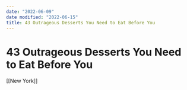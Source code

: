 ```yaml
---
date: "2022-06-09"
date modified: "2022-06-15"
title: 43 Outrageous Desserts You Need to Eat Before You
---
```


# 43 Outrageous Desserts You Need to Eat Before You
[[New York]]
